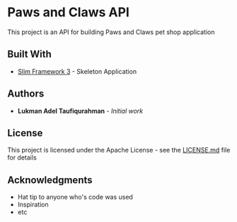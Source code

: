 # Paws and Claws API

This project is an API for building Paws and Claws pet shop application

## Built With

* [Slim Framework 3](https://www.slimframework.com/) - Skeleton Application

## Authors

* **Lukman Adel Taufiqurahman** - *Initial work*

## License

This project is licensed under the Apache License - see the [LICENSE.md](LICENSE.md) file for details

## Acknowledgments

* Hat tip to anyone who's code was used
* Inspiration
* etc
